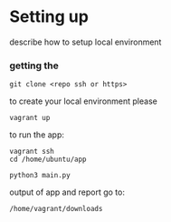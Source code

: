# Setting up

describe how to setup local environment

### getting the
```
git clone <repo ssh or https>
```

to create your local environment please
```
vagrant up
```

<!-- to see the website with your changes go to
```
development.local
```-->

to run the app:
```
vagrant ssh
cd /home/ubuntu/app

python3 main.py
```

output of app and report go to:
```
/home/vagrant/downloads
```
